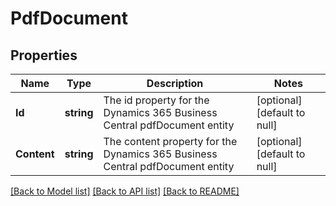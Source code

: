 # PdfDocument

## Properties
Name | Type | Description | Notes
------------ | ------------- | ------------- | -------------
**Id** | **string** | The id property for the Dynamics 365 Business Central pdfDocument entity | [optional] [default to null]
**Content** | **string** | The content property for the Dynamics 365 Business Central pdfDocument entity | [optional] [default to null]

[[Back to Model list]](../README.md#documentation-for-models) [[Back to API list]](../README.md#documentation-for-api-endpoints) [[Back to README]](../README.md)

